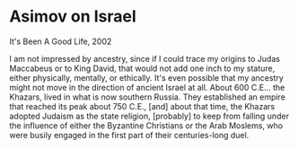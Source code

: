 # Asimov on Israel

It's Been A Good Life, 2002

I am not impressed by ancestry, since if I could trace my origins to
Judas Maccabeus or to King David, that would not add one inch to my
stature, either physically, mentally, or ethically. It's even possible
that my ancestry might not move in the direction of ancient Israel at
all.  About 600 C.E... the Khazars, lived in what is now southern
Russia. They established an empire that reached its peak about 750
C.E., [and] about that time, the Khazars adopted Judaism as the state
religion, [probably] to keep from falling under the influence of
either the Byzantine Christians or the Arab Moslems, who were busily
engaged in the first part of their centuries-long duel.

